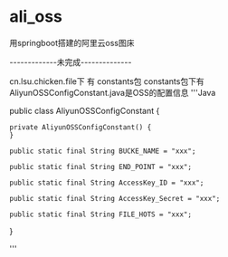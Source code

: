 # ali_oss
用springboot搭建的阿里云oss图床

-------------未完成--------------

cn.lsu.chicken.file下 有 constants包
constants包下有 AliyunOSSConfigConstant.java是OSS的配置信息
'''Java

public class AliyunOSSConfigConstant {

    private AliyunOSSConfigConstant() {
    }

    public static final String BUCKE_NAME = "xxx";

    public static final String END_POINT = "xxx";

    public static final String AccessKey_ID = "xxx";

    public static final String AccessKey_Secret = "xxx";

    public static final String FILE_HOTS = "xxx";

}

'''
